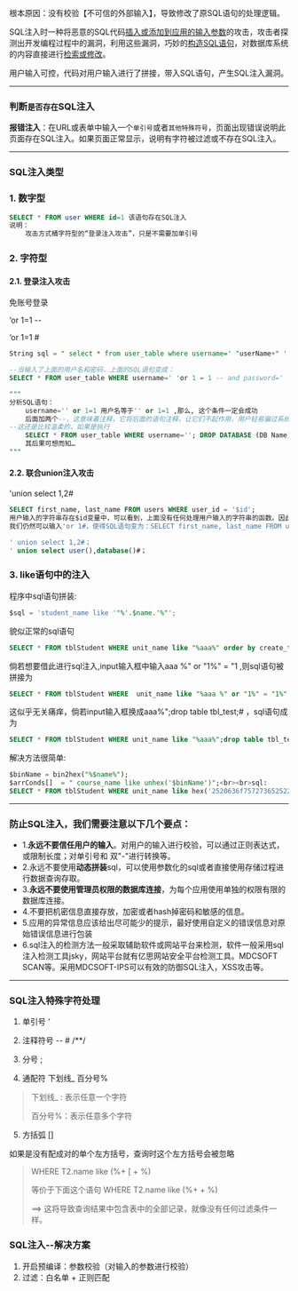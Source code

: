 根本原因：没有校验【不可信的外部输入】，导致修改了原SQL语句的处理逻辑。

SQL注入时一种将恶意的SQL代码<u>插入或添加到应用的输入参数</u>的攻击，攻击者探测出开发编程过程中的漏洞，利用这些漏洞，巧妙的<u>构造SQL语句</u>，对数据库系统的内容直接进行<u>检索或修改</u>。

用户输入可控，代码对用户输入进行了拼接，带入SQL语句，产生SQL注入漏洞。

---

### 判断`是否存在`SQL注入

**报错注入**：在URL或表单中输入一个`单引号`或者`其他特殊符号`，页面出现错误说明此页面存在SQL注入。如果页面正常显示，说明有字符被过滤或不存在SQL注入。

---




### SQL注入类型

### 1. 数字型

```sql
SELECT * FROM user WHERE id=1 该语句存在SQL注入
说明：
	攻击方式桶字符型的“登录注入攻击”，只是不需要加单引号
```



### 2. 字符型

#### 2.1. 登录注入攻击 

免账号登录

‘or 1=1 \-\-

‘or 1=1 #

```sql
String sql = " select * from user_table where username=' "userName+" ' and password=' "password" ' ";

--当输入了上面的用户名和密码，上面的SQL语句变成：
SELECT * FROM user_table WHERE username=' 'or 1 = 1 -- and password=' '

"""
分析SQL语句：
	username='' or 1=1 用户名等于'' or 1=1 ,那么, 这个条件一定会成功
	后面加两个--，这意味着注释，它将后面的语句注释，让它们不起作用，用户轻易骗过系统，获取合法身份。
--这还是比较温柔的，如果是执行
    SELECT * FROM user_table WHERE username=''; DROP DATABASE (DB Name) --' and password=''
    其后果可想而知…
"""
```

#### 2.2. 联合union注入攻击

'union select 1,2#

```sql
SELECT first_name, last_name FROM users WHERE user_id = '$id';
用户输入的字符串存在$id变量中，可以看到，上面没有任何处理用户输入的字符串的函数。因此，可以肯定这里存在SQL注入。
我们仍然可以输入'or 1#，使得SQL语句变为：SELECT first_name, last_name FROM users WHERE user_id = '' or 1#' ==> 从而查询到所有的first_name和last_name
```

```sql
' union select 1,2#；
' union select user(),database()#；
```

### 3. like语句中的注入

程序中sql语句拼装:

```sql
$sql = 'student_name like '"%'.$name.'%"';
```

貌似正常的sql语句

```sql
SELECT * FROM tblStudent WHERE unit_name like "%aaa%" order by create_time desc limit 0, 30 ;
```

倘若想要借此进行sql注入,input输入框中输入aaa %" or "1%" = "1    ,则sql语句被拼接为

```sql
SELECT * FROM tblStudent WHERE  unit_name like "%aaa %" or "1%" = "1%" order by create_time desc limit 0, 30  显示所有的列.　　
```

这似乎无关痛痒，倘若input输入框换成aaa%";drop table tbl_test;# ，sql语句成为

```sql
SELECT * FROM tblStudent WHERE unit_name like "%aaa%";drop table tbl_test;#%" order by create_time desc limit 0, 30;
```

解决方法很简单:

```sql
$binName = bin2hex("%$name%");
$arrConds[]  = " course_name like unhex('$binName')";<br><br>sql:
SELECT * FROM tblStudent WHERE unit_name like hex('2520636f7572736525223b64726f70207461626c652074626c5f746573743b2325') order by create_time desc limit 0, 30;
```



---



### 防止SQL注入，我们需要注意以下几个要点：

- 1.**永远不要信任用户的输入**。对用户的输入进行校验，可以通过正则表达式，或限制长度；对单引号和 双"-"进行转换等。
- 2.永远不要使用**动态拼装**sql，可以使用参数化的sql或者直接使用存储过程进行数据查询存取。
- 3.**永远不要使用管理员权限的数据库连接**，为每个应用使用单独的权限有限的数据库连接。
- 4.不要把机密信息直接存放，加密或者hash掉密码和敏感的信息。
- 5.应用的异常信息应该给出尽可能少的提示，最好使用自定义的错误信息对原始错误信息进行包装
- 6.sql注入的检测方法一般采取辅助软件或网站平台来检测，软件一般采用sql注入检测工具jsky，网站平台就有亿思网站安全平台检测工具。MDCSOFT SCAN等。采用MDCSOFT-IPS可以有效的防御SQL注入，XSS攻击等。



---

### SQL注入特殊字符处理

1. 单引号 ‘
2. 注释符号 -- # /**/

3. 分号 ;
4. 通配符 下划线_  百分号%

> 下划线_ : 表示任意一个字符
>
> 百分号%：表示任意多个字符

5. 方括弧 []

如果是没有配成对的单个左方括号，查询时这个左方括号会被忽略

> WHERE T2.name like (%+ [ + %) 
>
> 等价于下面这个语句 WHERE T2.name like (%+ + %) 
>
> ==> 这将导致查询结果中包含表中的全部记录，就像没有任何过滤条件一样。 



### SQL注入--解决方案


1. 开启预编译：参数校验（对输入的参数进行校验）
2. 过滤：白名单 + 正则匹配

